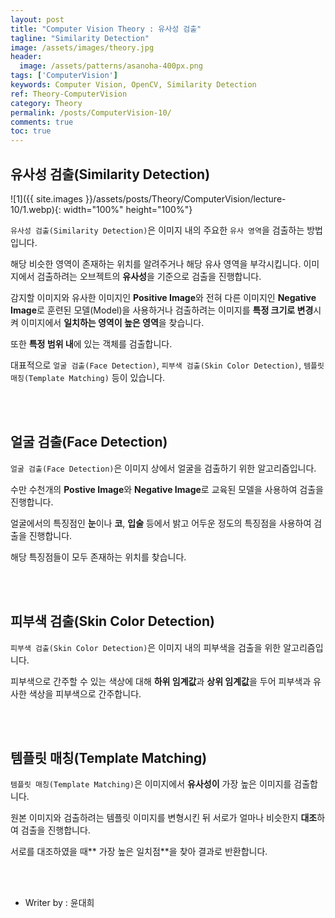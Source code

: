```yaml
---
layout: post
title: "Computer Vision Theory : 유사성 검출"
tagline: "Similarity Detection"
image: /assets/images/theory.jpg
header:
  image: /assets/patterns/asanoha-400px.png
tags: ['ComputerVision']
keywords: Computer Vision, OpenCV, Similarity Detection
ref: Theory-ComputerVision
category: Theory
permalink: /posts/ComputerVision-10/
comments: true
toc: true
---
```


## 유사성 검출(Similarity Detection)

![1]({{ site.images }}/assets/posts/Theory/ComputerVision/lecture-10/1.webp){: width="100%" height="100%"}

`유사성 검출(Similarity Detection)`은 이미지 내의 주요한 `유사 영역`을 검출하는 방법입니다.

해당 비슷한 영역이 존재하는 위치를 알려주거나 해당 유사 영역을 부각시킵니다. 이미지에서 검출하려는 오브젝트의 **유사성**을 기준으로 검출을 진행합니다.

감지할 이미지와 유사한 이미지인 **Positive Image**와 전혀 다른 이미지인 **Negative Image**로 훈련된 모델(Model)을 사용하거나 검출하려는 이미지를 **특정 크기로 변경**시켜 이미지에서 **일치하는 영역이 높은 영역**을 찾습니다.

또한 **특정 범위 내**에 있는 객체를 검출합니다.

대표적으로 `얼굴 검출(Face Detection)`, `피부색 검출(Skin Color Detection)`, `템플릿 매칭(Template Matching)` 등이 있습니다.

<br>
<br>

## 얼굴 검출(Face Detection)

`얼굴 검출(Face Detection)`은 이미지 상에서 얼굴을 검출하기 위한 알고리즘입니다.

수만 수천개의 **Postive Image**와 **Negative Image**로 교육된 모델을 사용하여 검출을 진행합니다.

얼굴에서의 특징점인 **눈**이나 **코**, **입술** 등에서 밝고 어두운 정도의 특징점을 사용하여 검출을 진행합니다.

해당 특징점들이 모두 존재하는 위치를 찾습니다.

<br>
<br>

## 피부색 검출(Skin Color Detection)

`피부색 검출(Skin Color Detection)`은 이미지 내의 피부색을 검출을 위한 알고리즘입니다.

피부색으로 간주할 수 있는 색상에 대해 **하위 임계값**과 **상위 임계값**을 두어 피부색과 유사한 색상을 피부색으로 간주합니다.

<br>
<br>

## 템플릿 매칭(Template Matching)

`템플릿 매칭(Template Matching)`은 이미지에서 **유사성이** 가장 높은 이미지를 검출합니다.

원본 이미지와 검출하려는 템플릿 이미지를 변형시킨 뒤 서로가 얼마나 비슷한지 **대조**하여 검출을 진행합니다.

서로를 대조하였을 때** 가장 높은 일치점**을 찾아 결과로 반환합니다.

<br>
<br>

* Writer by : 윤대희

